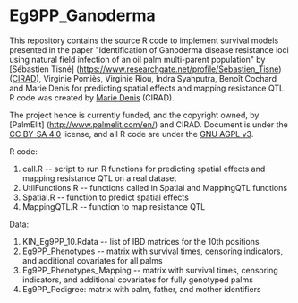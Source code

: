 # Eg9PP_Ganoderma

This repository contains the source R code to implement survival models presented in the paper "Identification of Ganoderma disease resistance loci using natural field infection of an oil palm multi-parent population"
by [Sébastien Tisné] (https://www.researchgate.net/profile/Sebastien_Tisne) ([CIRAD](https://en.wikipedia.org/wiki/Centre_de_coop%C3%A9ration_internationale_en_recherche_agronomique_pour_le_d%C3%A9veloppement)), Virginie Pomiès, Virginie Riou, Indra Syahputra, Benoît Cochard and Marie Denis for predicting spatial effects and mapping resistance QTL.
R code was created by [Marie Denis](https://www.researchgate.net/profile/Marie_Denis2) (CIRAD).

The project hence is currently funded, and the copyright owned, by [PalmElit] (http://www.palmelit.com/en/) and CIRAD.
Document is under the [CC BY-SA 4.0](http://creativecommons.org/licenses/by-sa/4.0/) license, and all R code are under the [GNU AGPL v3](https://www.gnu.org/licenses/agpl.html).

R code:
  1. call.R -- script to run R functions for predicting spatial effects and mapping resistance QTL on a real dataset
  2. UtilFunctions.R -- functions called in Spatial and MappingQTL functions
  3. Spatial.R -- function to predict spatial effects
  4. MappingQTL.R -- function to map resistance QTL
  
Data:
  1. KIN_Eg9PP_10.Rdata -- list of IBD matrices for the 10th positions
  2. Eg9PP_Phenotypes -- matrix with survival times, censoring indicators, and additional covariates for all palms
  3. Eg9PP_Phenotypes_Mapping -- matrix with survival times, censoring indicators, and additional covariates for fully genotyped palms
  4. Eg9PP_Pedigree: matrix with palm, father, and mother identifiers


